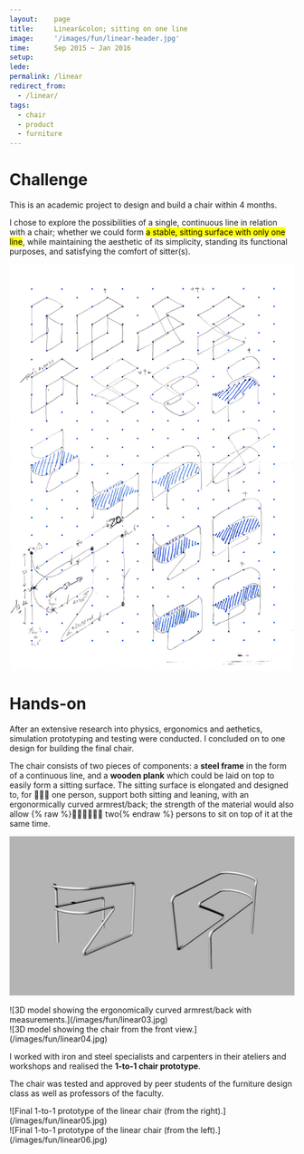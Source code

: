 ```yaml
---
layout:    page
title:     Linear&colon; sitting on one line
image:     '/images/fun/linear-header.jpg'
time:      Sep 2015 ~ Jan 2016
setup:     
lede:      
permalink: /linear
redirect_from:
  - /linear/
tags:
  - chair
  - product
  - furniture
---
```


# Challenge
This is an academic project to design and build a chair within 4 months.

I chose to explore the possibilities of a single, continuous line in relation with a chair; whether we could form <mark>a stable, sitting surface with only one line</mark>, while maintaining the aesthetic of its simplicity, standing its functional purposes, and satisfying the comfort of sitter(s).

![Exploring the possibilities to form a sitting surface from one simple line on isometric paper.](/images/fun/linear01.jpg)

# Hands-on
After an extensive research into physics, ergonomics and aethetics, simulation prototyping and testing were conducted. I concluded on to one design for building the final chair.

The chair consists of two pieces of components: a **steel frame** in the form of a continuous line, and a **wooden plank** which could be laid on top to easily form a sitting surface. The sitting surface is elongated and designed to, for 🙋🏽‍♀️ one person, support both sitting and leaning, with an ergonormically curved armrest/back; the strength of the material would also allow {% raw %}<span style="display: inline-block">🙋🏻‍♀️🙋🏼‍♂️ two</span>{% endraw %} persons to sit on top of it at the same time.

![3D model showing the ergonomically curved armrest/back with measurements.](/images/fun/linear02.png)

<div class="o-grid" markdown="1">
<div class="o-grid__col o-grid__col--2-4-m multi-pic" markdown="1">
![3D model showing the ergonomically curved armrest/back with measurements.](/images/fun/linear03.jpg)
</div>
<div class="o-grid__col o-grid__col--2-4-m multi-pic" markdown="1">
![3D model showing the chair from the front view.](/images/fun/linear04.jpg)
</div>
</div>

I worked with iron and steel specialists and carpenters in their ateliers and workshops and realised the **1-to-1 chair prototype**.

The chair was tested and approved by peer students of the furniture design class as well as professors of the faculty.

<div class="o-grid" markdown="1">
<div class="o-grid__col o-grid__col--2-4-m multi-pic" markdown="1">
![Final 1-to-1 prototype of the linear chair (from the right).](/images/fun/linear05.jpg)
</div>
<div class="o-grid__col o-grid__col--2-4-m multi-pic" markdown="1">
![Final 1-to-1 prototype of the linear chair (from the left).](/images/fun/linear06.jpg)
</div>
</div>